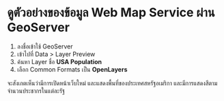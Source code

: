 # ดูตัวอย่างของข้อมูล Web Map Service ผ่าน GeoServer

1. ลงชื่อเข้าใช้ GeoServer
2. เข้าไปที่ Data > Layer Preview
3. ค้นหา Layer ชื่อ **USA Population**
4. เลือก Common Formats เป็น **OpenLayers**

จะสังเกตเห็นว่ามีการเปิดหน้าเว็บใหม่ และแสดงพื้นที่ของประเทศสหรัฐอเมริกา และมีการแสดงสีตามจำนวนประชากรในแต่ละรัฐ